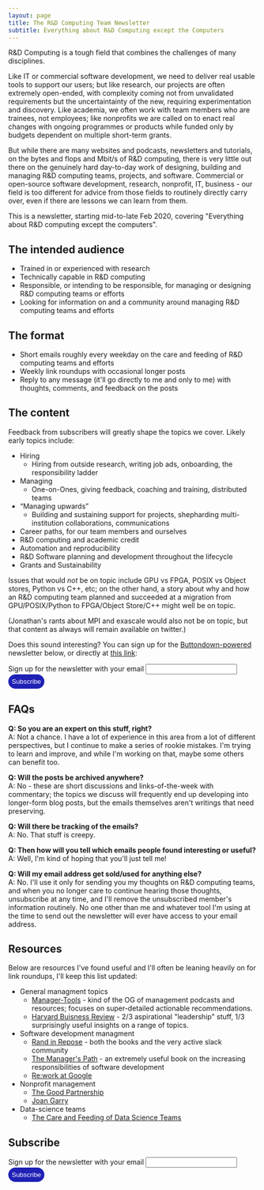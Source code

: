 ```yaml
---
layout: page
title: The R&D Computing Team Newsletter
subtitle: Everything about R&D Computing except the Computers
---
```


<style>
.page-container a{
    color: #1f21b5;
}
input[type=submit] {
  background-color: #1f21b5;
  border: none;
  color: white;
  padding: 7px 7px;
  text-decoration: none;
  cursor: pointer;
  border-radius: 16px;
  -moz-border-radius: 5px;
  webkit-border-radius: 5px;
}
</style>

R&D Computing is a tough field that combines the challenges of many disciplines.

Like IT or commercial software development, we need to deliver real usable tools
to support our users; but like research, our projects are often extremely open-ended,
with complexity coming not from unvalidated requirements but the uncertaintainty
of the new, requiring experimentation and discovery.  Like academia,
we often work with team members who are trainees, not employees; like nonprofits
we are called on to enact real changes with ongoing programmes or products while
funded only by budgets dependent on multiple short-term grants.

But while there are many websites and podcasts, newsletters and tutorials, on the
bytes and flops and Mbit/s of R&D computing, there is very little out there on the 
genuinely hard day-to-day work of designing, building and managing R&D computing
teams, projects, and software.  Commercial or open-source software development,
research, nonprofit, IT, business - our field is too different for advice from
those fields to routinely directly carry over, even if there are lessons we can
learn from them.

This is a newsletter, starting mid-to-late Feb 2020, covering "Everything about
R&D computing except the computers".  

## The intended audience

* Trained in or experienced with research
* Technically capable in R&D computing
* Responsible, or intending to be responsible, for managing or designing R&D computing teams or efforts
* Looking for information on and a community around managing R&D computing teams and efforts

## The format

* Short emails roughly every weekday on the care and feeding of R&D computing teams and efforts
* Weekly link roundups with occasional longer posts
* Reply to any message (it'll go directly to me and only to me) with thoughts, comments, and feedback on the posts

## The content

Feedback from subscribers will greatly shape the topics we cover.  Likely early topics include:

- Hiring
    - Hiring from outside research, writing job ads, onboarding, the responsibility ladder
- Managing
    - One-on-Ones, giving feedback, coaching and training, distributed teams
- &ldquo;Managing upwards&rdquo;
    - Building and sustaining support for projects, shepharding multi-institution collaborations, communications
- Career paths, for our team members and ourselves
- R&D computing and academic credit
- Automation and reproducibility
- R&D Software planning and development throughout the lifecycle
- Grants and Sustainability

Issues that would _not_ be on topic include GPU vs FPGA, POSIX vs Object stores, Python vs C++, etc; 
on the other hand, a story about why and how an R&D computing team planned and succeeded at 
a migration from GPU/POSIX/Python to FPGA/Object Store/C++ might well be on topic.  

(Jonathan's rants about MPI and exascale would also not be on topic, but that content as always will
remain available on twitter.)

Does this sound interesting?  You can sign up for the [Buttondown-powered](https://buttondown.email) newsletter below, or
directly at [this link](https://buttondown.email/ljdursi):

<form
  action="https://buttondown.email/api/emails/embed-subscribe/ljdursi"
  method="post"
  target="popupwindow"
  onsubmit="window.open('https://buttondown.email/ljdursi', 'popupwindow')"
  class="embeddable-buttondown-form"
>
  <label for="bd-email">Sign up for the newsletter with your email</label>
  <input type="email" name="email" id="bd-email">
  <input type="hidden" value="1" name="embed">
  <input type="submit" value="Subscribe">
</form>

## FAQs

**Q: So you are an expert on this stuff, right?** <br/>
A: Not a chance.  I have a lot of experience in this area from a lot of different perspectives,
but I continue to make a series of rookie mistakes.  I'm trying to learn and improve, and while I'm working
on that, maybe some others can benefit too.

**Q: Will the posts be archived anywhere?** <br/>
A: No - these are short discussions and links-of-the-week with commentary; the topics we discuss will frequently end up developing into longer-form blog posts, but the emails themselves aren't writings that need preserving.

**Q: Will there be tracking of the emails?** <br/>
A: No.  That stuff is creepy.

**Q: Then how will you tell which emails people found interesting or useful?** <br/>
A: Well, I'm kind of hoping that you'll just tell me!

**Q: Will my email address get sold/used for anything else?** <br/>
A: No.  I'll use it only for sending you my thoughts on R&D computing teams, and when you no longer care to continue hearing those thoughts, unsubscribe at any time, and I'll remove the unsubscribed member's information routinely.  No one other than me and
whatever tool I'm using at the time to send out the newsletter will ever have access to your email address.

## Resources

Below are resources I've found useful and I'll often be leaning heavily on for link roundups, I'll keep this list updated:

* General managment topics
    - [Manager-Tools](https://www.manager-tools.com) - kind of the OG of management podcasts and resources; focuses on super-detailed actionable recommendations.
    - [Harvard Buisness Review](https://hbr.org) - 2/3 aspirational "leadership" stuff, 1/3 surprisingly useful insights on a range of topics.
* Software development managment
    - [Rand in Repose](https://randsinrepose.com) - both the books and the very active slack community
    - [The Manager's Path](https://www.oreilly.com/library/view/the-managers-path/9781491973882/) - an extremely useful book on the increasing responsibilities of software development
    - [Re:work at Google](https://rework.withgoogle.com/)
* Nonprofit management
    - [The Good Partnership](https://www.thegoodpartnership.com)
    - [Joan Garry](https://www.joangarry.com)
* Data-science teams
    - [The Care and Feeding of Data Science Teams](https://oreilly-ds-report.s3.amazonaws.com/Care_and_Feeding_of_Data_Scientists.pdf)


## Subscribe 
<form
  action="https://buttondown.email/api/emails/embed-subscribe/ljdursi"
  method="post"
  target="popupwindow"
  onsubmit="window.open('https://buttondown.email/ljdursi', 'popupwindow')"
  class="embeddable-buttondown-form"
>
  <label for="bd-email">Sign up for the newsletter with your email</label>
  <input type="email" name="email" id="bd-email">
  <input type="hidden" value="1" name="embed">
  <input type="submit" value="Subscribe">
</form>
